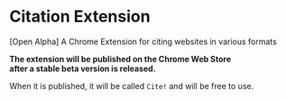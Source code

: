 # Citation Extension
[Open Alpha] A Chrome Extension for citing websites in various formats

**The extension will be published on the Chrome Web Store  
after a stable beta version is released.**  
  
When it is published, it will be called `Cite!` and will be free to use.
